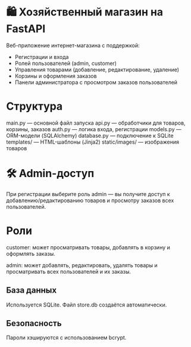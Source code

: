 # 🛍️ Хозяйственный магазин на FastAPI

Веб-приложение интернет-магазина с поддержкой:

- Регистрации и входа
- Ролей пользователей (admin, customer)
- Управления товарами (добавление, редактирование, удаление)
- Корзины и оформления заказов
- Панели администратора с просмотром заказов пользователей

# Структура
main.py — основной файл запуска
api.py — обработчики для товаров, корзины, заказов
auth.py — логика входа, регистрации
models.py — ORM-модели (SQLAlchemy)
database.py — подключение к SQLite
templates/ — HTML-шаблоны (Jinja2)
static/images/ — изображения товаров

# 🛠️ Admin-доступ

При регистрации выберите роль admin — вы получите доступ к добавлению/редактированию товаров и просмотру заказов всех пользователей.
# Роли
customer: может просматривать товары, добавлять в корзину и оформлять заказы.

admin: может добавлять, редактировать, удалять товары и просматривать всех пользователей и их заказы.
##  База данных
Используется SQLite. Файл store.db создаётся автоматически.

##  Безопасность

Пароли хэшируются с использованием bcrypt.

